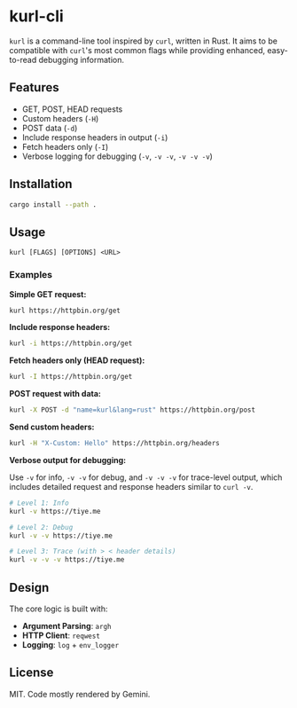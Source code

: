# kurl-cli

`kurl` is a command-line tool inspired by `curl`, written in Rust. It aims to be compatible with `curl`'s most common flags while providing enhanced, easy-to-read debugging information.

## Features

- GET, POST, HEAD requests
- Custom headers (`-H`)
- POST data (`-d`)
- Include response headers in output (`-i`)
- Fetch headers only (`-I`)
- Verbose logging for debugging (`-v`, `-v -v`, `-v -v -v`)

## Installation

```bash
cargo install --path .
```

## Usage

```
kurl [FLAGS] [OPTIONS] <URL>
```

### Examples

**Simple GET request:**

```bash
kurl https://httpbin.org/get
```

**Include response headers:**

```bash
kurl -i https://httpbin.org/get
```

**Fetch headers only (HEAD request):**

```bash
kurl -I https://httpbin.org/get
```

**POST request with data:**

```bash
kurl -X POST -d "name=kurl&lang=rust" https://httpbin.org/post
```

**Send custom headers:**

```bash
kurl -H "X-Custom: Hello" https://httpbin.org/headers
```

**Verbose output for debugging:**

Use `-v` for info, `-v -v` for debug, and `-v -v -v` for trace-level output, which includes detailed request and response headers similar to `curl -v`.

```bash
# Level 1: Info
kurl -v https://tiye.me

# Level 2: Debug
kurl -v -v https://tiye.me

# Level 3: Trace (with > < header details)
kurl -v -v -v https://tiye.me
```

## Design

The core logic is built with:

- **Argument Parsing**: `argh`
- **HTTP Client**: `reqwest`
- **Logging**: `log` + `env_logger`

## License

MIT. Code mostly rendered by Gemini.
